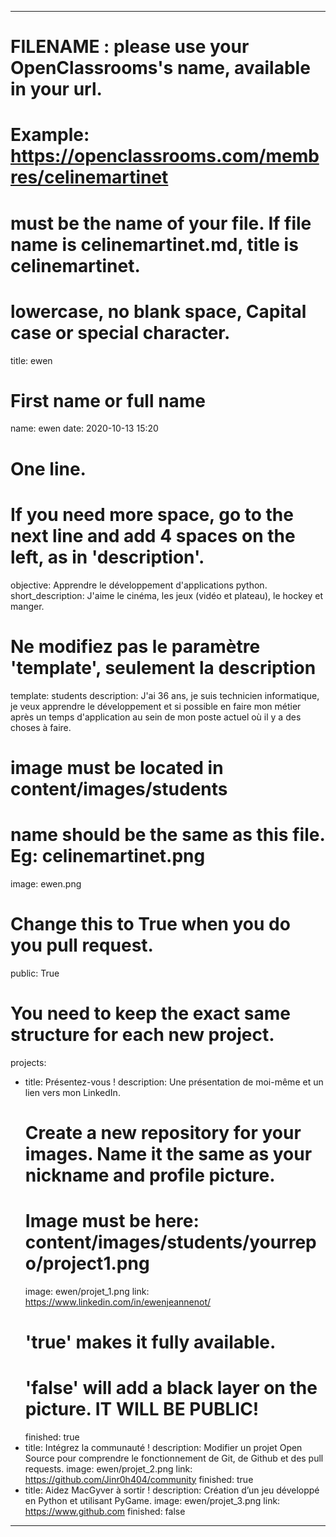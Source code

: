 ---

# FILENAME : please use your OpenClassrooms's name, available in your url.
# Example: https://openclassrooms.com/membres/celinemartinet
# must be the name of your file. If file name is celinemartinet.md, title is celinemartinet.
# lowercase, no blank space, Capital case or special character.
title: ewen

# First name or full name
name: ewen
date: 2020-10-13 15:20

# One line.
# If you need more space, go to the next line and add 4 spaces on the left, as in 'description'.
objective: Apprendre le développement d'applications python.
short_description: J'aime le cinéma, les jeux (vidéo et plateau), le hockey et manger.

# Ne modifiez pas le paramètre 'template', seulement la description
template: students
description:
    J'ai 36 ans, je suis technicien informatique, je veux apprendre le développement et si possible
	en faire mon métier après un temps d'application au sein de mon poste actuel où il y a des choses à faire.

# image must be located in content/images/students
# name should be the same as this file. Eg: celinemartinet.png
image: ewen.png

# Change this to True when you do you pull request.
public: True

# You need to keep the exact same structure for each new project.
projects:
  - title: Présentez-vous !
    description: Une présentation de moi-même et un lien vers mon LinkedIn.
    # Create a new repository for your images. Name it the same as your nickname and profile picture.
    # Image must be here: content/images/students/yourrepo/project1.png
    image: ewen/projet_1.png
    link: https://www.linkedin.com/in/ewenjeannenot/
    # 'true' makes it fully available.
    # 'false' will add a black layer on the picture. IT WILL BE PUBLIC!
    finished: true
  - title: Intégrez la communauté !
    description: Modifier un projet Open Source pour comprendre le fonctionnement de Git, de Github et des pull requests. 
    image: ewen/projet_2.png
    link: https://github.com/Jinr0h404/community
    finished: true
  - title: Aidez MacGyver à sortir !
    description: Création d’un jeu développé en Python et utilisant PyGame.
    image: ewen/projet_3.png
    link: https://www.github.com
    finished: false
---